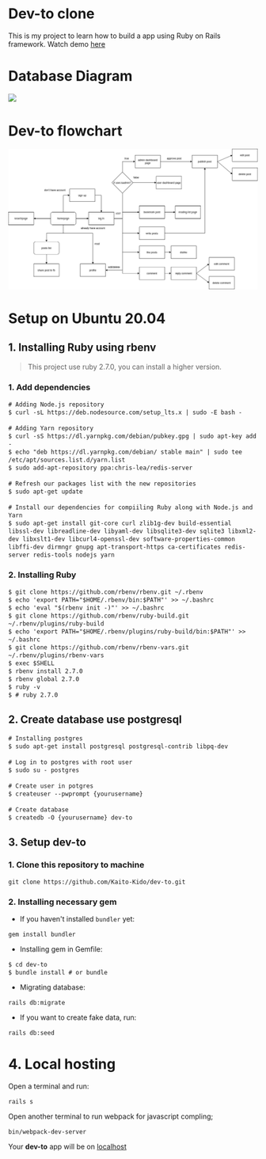 # **Dev-to clone**

This is my project to learn how to build a app using Ruby on Rails framework. Watch demo [here](http://137.184.91.249/)

# **Database Diagram**

[![](https://mermaid.ink/img/pako:eNqFU11vgjAU_SvNfRYDKhj7ZhzzRceiLssWEtNBVTKgpJSoA_77ypeiuOw-3dxz7jm3t20KDnMpYKD8ySN7TgI7RDLe1uYKZZmisBS9WusNwuhA4i62MqezAuSUOKILz6zl0nwpCA4LAhrWlFKxQ7kYtOHG4AI2_L_wZ2uxsN5RzhQly6phMNox32fHlnoBy-7NdH6jPd2Yc2v10YjfwaVYWuVFxIJ74R6FJKCdIg2I53eqEYnjI-PuFfBCQfeUI878WiRvjdk1E57wW26CnoTcrRRpdltxiUjiRvuBWXFb8dZhSdNVm1bb7LqWDeTLp1txjm7nvOwsvZvqupb89ua68g8OUNfLR3Nn_M9JoAcB5XL9rnzWpZcN4kDlMIBl6hL-bYMdFjySCLY-hw5gwRPagyRyiaD1RwC8I34sqxEJAadwAjwc6v3JQFPHhqFpw7Gq9-AMWNFGfbWIwcSY6MZIV_W8Bz-MSQmtbP8s81qOup5gfFl9u_L35b8qXgyZ?type=png)](https://mermaid.live/edit#pako:eNqFU11vgjAU_SvNfRYDKhj7ZhzzRceiLssWEtNBVTKgpJSoA_77ypeiuOw-3dxz7jm3t20KDnMpYKD8ySN7TgI7RDLe1uYKZZmisBS9WusNwuhA4i62MqezAuSUOKILz6zl0nwpCA4LAhrWlFKxQ7kYtOHG4AI2_L_wZ2uxsN5RzhQly6phMNox32fHlnoBy-7NdH6jPd2Yc2v10YjfwaVYWuVFxIJ74R6FJKCdIg2I53eqEYnjI-PuFfBCQfeUI878WiRvjdk1E57wW26CnoTcrRRpdltxiUjiRvuBWXFb8dZhSdNVm1bb7LqWDeTLp1txjm7nvOwsvZvqupb89ua68g8OUNfLR3Nn_M9JoAcB5XL9rnzWpZcN4kDlMIBl6hL-bYMdFjySCLY-hw5gwRPagyRyiaD1RwC8I34sqxEJAadwAjwc6v3JQFPHhqFpw7Gq9-AMWNFGfbWIwcSY6MZIV_W8Bz-MSQmtbP8s81qOup5gfFl9u_L35b8qXgyZ)

# **Dev-to flowchart**

![](./dev-to-flowchart.png)

# **Setup on Ubuntu 20.04**

## **1. Installing Ruby using rbenv**

> This project use ruby 2.7.0, you can install a higher version.

### 1. Add dependencies

```
# Adding Node.js repository
$ curl -sL https://deb.nodesource.com/setup_lts.x | sudo -E bash -

# Adding Yarn repository
$ curl -sS https://dl.yarnpkg.com/debian/pubkey.gpg | sudo apt-key add -
$ echo "deb https://dl.yarnpkg.com/debian/ stable main" | sudo tee /etc/apt/sources.list.d/yarn.list
$ sudo add-apt-repository ppa:chris-lea/redis-server

# Refresh our packages list with the new repositories
$ sudo apt-get update

# Install our dependencies for compiiling Ruby along with Node.js and Yarn
$ sudo apt-get install git-core curl zlib1g-dev build-essential libssl-dev libreadline-dev libyaml-dev libsqlite3-dev sqlite3 libxml2-dev libxslt1-dev libcurl4-openssl-dev software-properties-common libffi-dev dirmngr gnupg apt-transport-https ca-certificates redis-server redis-tools nodejs yarn

```

### 2. Installing Ruby

```
$ git clone https://github.com/rbenv/rbenv.git ~/.rbenv
$ echo 'export PATH="$HOME/.rbenv/bin:$PATH"' >> ~/.bashrc
$ echo 'eval "$(rbenv init -)"' >> ~/.bashrc
$ git clone https://github.com/rbenv/ruby-build.git ~/.rbenv/plugins/ruby-build
$ echo 'export PATH="$HOME/.rbenv/plugins/ruby-build/bin:$PATH"' >> ~/.bashrc
$ git clone https://github.com/rbenv/rbenv-vars.git ~/.rbenv/plugins/rbenv-vars
$ exec $SHELL
$ rbenv install 2.7.0
$ rbenv global 2.7.0
$ ruby -v
$ # ruby 2.7.0
```

## **2. Create database use postgresql**

```
# Installing postgres
$ sudo apt-get install postgresql postgresql-contrib libpq-dev

# Log in to postgres with root user
$ sudo su - postgres

# Create user in potgres
$ createuser --pwprompt {yourusername}

# Create database
$ createdb -O {yourusername} dev-to
```

## **3. Setup dev-to**

### 1. Clone this repository to machine

```
git clone https://github.com/Kaito-Kido/dev-to.git
```

### 2. Installing necessary gem

- If you haven't installed `bundler` yet:

```
gem install bundler
```

- Installing gem in Gemfile:

```
$ cd dev-to
$ bundle install # or bundle
```

- Migrating database:

```
rails db:migrate
```

- If you want to create fake data, run:

```
rails db:seed
```

# **4. Local hosting**

Open a terminal and run:

```
rails s
```

Open another terminal to run webpack for javascript compling;

```
bin/webpack-dev-server
```

Your **dev-to** app will be on [localhost](http://localhost:3000/home/index)
